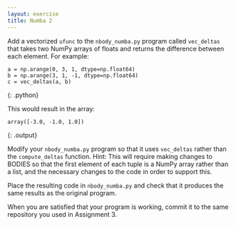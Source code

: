 ```yaml
---
layout: exercise
title: Numba 2
---
```


Add a vectorized `ufunc` to the `nbody_numba.py` program called `vec_deltas` that takes two NumPy arrays of floats and returns the difference between
each element. For example:

~~~
a = np.arange(0, 3, 1, dtype=np.float64)
b = np.arange(3, 1, -1, dtype=np.float64)
c = vec_deltas(a, b)
~~~
{: .python}

This would result in the array:

~~~
array([-3.0, -1.0, 1.0])
~~~
{: .output}

Modify your `nbody_numba.py` program so that it uses `vec_deltas` rather than the `compute_deltas` function. Hint: This will require making changes
to BODIES so that the first element of each tuple is a NumPy array rather than a list, and the necessary changes to the code in order to support this.

Place the resulting code in `nbody_numba.py` and check that it produces the same results as the original program.

When you are satisfied that your program is working, commit it to the same repository you used in Assignment 3.